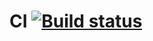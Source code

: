 # CI [![Build status](https://ci.appveyor.com/api/projects/status/17tj9bi71lyf5rel?svg=true)](https://ci.appveyor.com/project/8highflyer8/aqawebselenium2-1)
